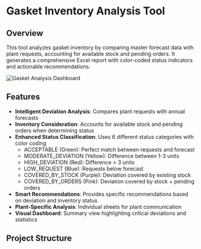 # Gasket Inventory Analysis Tool

## Overview

This tool analyzes gasket inventory by comparing master forecast data with plant requests, accounting for available stock and pending orders. It generates a comprehensive Excel report with color-coded status indicators and actionable recommendations.

![Gasket Analysis Dashboard](https://placeholder-for-dashboard-screenshot.png)

## Features

- **Intelligent Deviation Analysis**: Compares plant requests with annual forecasts
- **Inventory Consideration**: Accounts for available stock and pending orders when determining status
- **Enhanced Status Classification**: Uses 6 different status categories with color coding
  - ACCEPTABLE (Green): Perfect match between requests and forecast
  - MODERATE_DEVIATION (Yellow): Difference between 1-3 units
  - HIGH_DEVIATION (Red): Difference > 3 units
  - LOW_REQUEST (Blue): Requests below forecast
  - COVERED_BY_STOCK (Purple): Deviation covered by existing stock
  - COVERED_BY_ORDERS (Pink): Deviation covered by stock + pending orders
- **Smart Recommendations**: Provides specific recommendations based on deviation and inventory status
- **Plant-Specific Analysis**: Individual sheets for plant communication
- **Visual Dashboard**: Summary view highlighting critical deviations and statistics

## Project Structure
